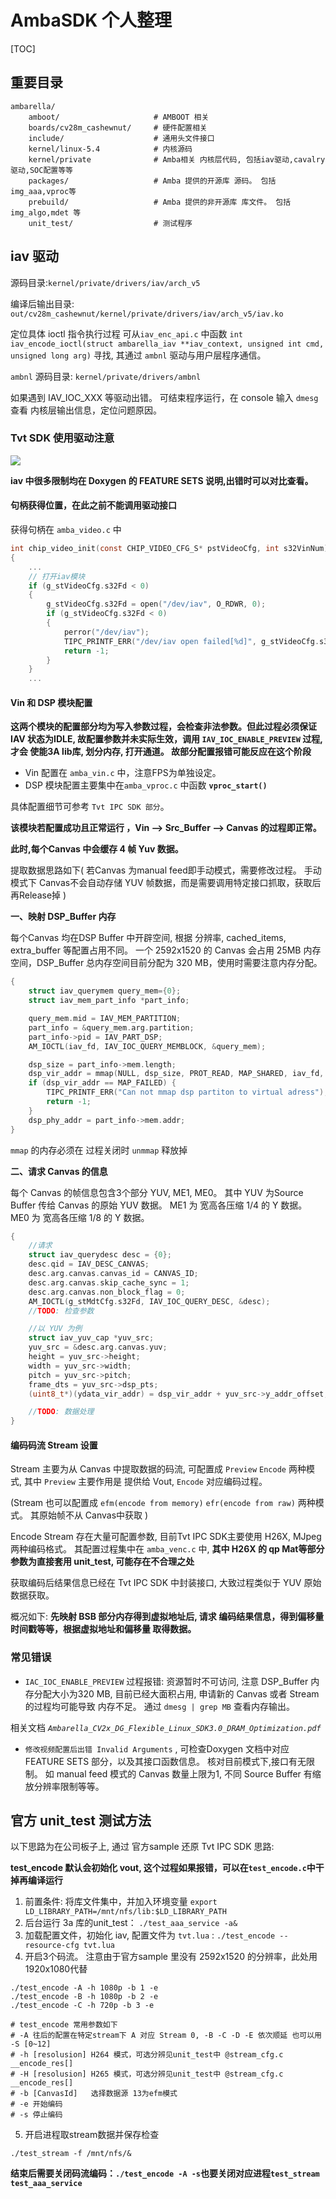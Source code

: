 # AmbaSDK 个人整理

[TOC]

## 重要目录

```
ambarella/
    amboot/                     # AMBOOT 相关
    boards/cv28m_cashewnut/     # 硬件配置相关
    include/                    # 通用头文件接口
    kernel/linux-5.4            # 内核源码
    kernel/private              # Amba相关 内核层代码, 包括iav驱动,cavalry驱动,SOC配置等等
    packages/                   # Amba 提供的开源库 源码。 包括 img_aaa,vproc等
    prebuild/                   # Amba 提供的非开源库 库文件。 包括 img_algo,mdet 等
    unit_test/                  # 测试程序
```

## iav 驱动

源码目录:`kernel/private/drivers/iav/arch_v5`

编译后输出目录: `out/cv28m_cashewnut/kernel/private/drivers/iav/arch_v5/iav.ko`

定位具体 ioctl 指令执行过程 可从`iav_enc_api.c` 中函数 `int iav_encode_ioctl(struct ambarella_iav **iav_context, unsigned int cmd, unsigned long arg)`  寻找, 其通过 `ambnl` 驱动与用户层程序通信。

`ambnl` 源码目录: `kernel/private/drivers/ambnl`

如果遇到 IAV_IOC_XXX 等驱动出错。
可结束程序运行，在 console 输入 `dmesg` 查看 内核层输出信息，定位问题原因。

### Tvt SDK 使用驱动注意

![](img\iav_state_model.jpg)

__iav 中很多限制均在 Doxygen 的 FEATURE SETS 说明,出错时可以对比查看。__

#### 句柄获得位置，在此之前不能调用驱动接口

获得句柄在 `amba_video.c` 中
```C
int chip_video_init(const CHIP_VIDEO_CFG_S* pstVideoCfg, int s32VinNum)
{
    ...
    // 打开iav模块
    if (g_stVideoCfg.s32Fd < 0)
    {
        g_stVideoCfg.s32Fd = open("/dev/iav", O_RDWR, 0);
        if (g_stVideoCfg.s32Fd < 0)
        {
            perror("/dev/iav");
            TIPC_PRINTF_ERR("/dev/iav open failed[%d]", g_stVideoCfg.s32Fd);
            return -1;
        }
    }
    ...
```

#### Vin 和 DSP 模块配置

__这两个模块的配置部分均为写入参数过程，会检查非法参数。但此过程必须保证 IAV 状态为IDLE, 故配置参数并未实际生效，调用 `IAV_IOC_ENABLE_PREVIEW` 过程,才会 使能3A lib库, 划分内存, 打开通道。 故部分配置报错可能反应在这个阶段__

* Vin 配置在 `amba_vin.c` 中，注意FPS为单独设定。
* DSP 模块配置主要集中在`amba_vproc.c` 中函数 __`vproc_start()`__

具体配置细节可参考 `Tvt IPC SDK 部分`。

__该模块若配置成功且正常运行 ，Vin --> Src_Buffer --> Canvas 的过程即正常。__

__此时,每个Canvas 中会缓存 4 帧 Yuv 数据。__

提取数据思路如下( 若Canvas 为manual feed即手动模式，需要修改过程。 手动模式下 Canvas不会自动存储 YUV 帧数据，而是需要调用特定接口抓取，获取后再Release掉 )

__一、映射 DSP_Buffer 内存__

每个Canvas 均在DSP Buffer 中开辟空间, 根据 分辨率, cached_items, extra_buffer 等配置占用不同。 一个 2592x1520 的 Canvas 会占用 25MB 内存空间，DSP_Buffer 总内存空间目前分配为 320 MB，使用时需要注意内存分配。

```C
{
    struct iav_querymem query_mem={0};
    struct iav_mem_part_info *part_info;

    query_mem.mid = IAV_MEM_PARTITION;
    part_info = &query_mem.arg.partition;
    part_info->pid = IAV_PART_DSP;
    AM_IOCTL(iav_fd, IAV_IOC_QUERY_MEMBLOCK, &query_mem);

    dsp_size = part_info->mem.length;
    dsp_vir_addr = mmap(NULL, dsp_size, PROT_READ, MAP_SHARED, iav_fd, part_info->mem.addr);
    if (dsp_vir_addr == MAP_FAILED) {
        TIPC_PRINTF_ERR("Can not mmap dsp partiton to virtual adress");
        return -1;
    }
    dsp_phy_addr = part_info->mem.addr;
}
```

`mmap` 的内存必须在 过程关闭时 `unmmap` 释放掉

__二、请求 Canvas 的信息__

每个 Canvas 的帧信息包含3个部分 YUV, ME1, ME0。 其中 YUV 为Source Buffer 传给 Canvas 的原始 YUV 数据。 ME1 为 宽高各压缩 1/4 的 Y 数据。 ME0 为 宽高各压缩 1/8 的 Y 数据。 

```C
{
    //请求
    struct iav_querydesc desc = {0};
    desc.qid = IAV_DESC_CANVAS;
    desc.arg.canvas.canvas_id = CANVAS_ID;
    desc.arg.canvas.skip_cache_sync = 1;
    desc.arg.canvas.non_block_flag = 0;
    AM_IOCTL(g_stMdtCfg.s32Fd, IAV_IOC_QUERY_DESC, &desc);
    //TODO: 检查参数

    //以 YUV 为例
    struct iav_yuv_cap *yuv_src;
    yuv_src = &desc.arg.canvas.yuv;
    height = yuv_src->height;
    width = yuv_src->width;
    pitch = yuv_src->pitch;
    frame_dts = yuv_src->dsp_pts;
    (uint8_t*)(ydata_vir_addr) = dsp_vir_addr + yuv_src->y_addr_offset;

    //TODO: 数据处理
}
```


#### 编码码流 Stream 设置

Stream 主要为从 Canvas 中提取数据的码流, 可配置成 `Preview` `Encode` 两种模式, 其中 `Preview` 主要作用是 提供给 Vout, `Encode` 对应编码过程。

(Stream 也可以配置成 `efm(encode from memory)` `efr(encode from raw)` 两种模式。 其原始帧不从 Canvas中获取 )

Encode Stream 存在大量可配置参数, 目前Tvt IPC SDK主要使用 H26X, MJpeg 两种编码格式。 其配置过程集中在 `amba_venc.c` 中, __其中 H26X 的 qp Mat等部分参数为直接套用 unit_test, 可能存在不合理之处__

获取编码后结果信息已经在 Tvt IPC SDK 中封装接口, 大致过程类似于 YUV 原始数据获取。

概况如下:
__先映射 BSB 部分内存得到虚拟地址后,  请求 编码结果信息，得到偏移量 时间戳等等，根据虚拟地址和偏移量 取得数据。__

### 常见错误

* `IAC_IOC_ENABLE_PREVIEW` 过程报错: 资源暂时不可访问, 注意 DSP_Buffer 内存分配大小为320 MB, 目前已经大面积占用, 申请新的 Canvas 或者 Stream 的过程均可能导致 内存不足。 通过 `dmesg | grep MB` 查看内存输出。

相关文档 _`Ambarella_CV2x_DG_Flexible_Linux_SDK3.0_DRAM_Optimization.pdf`_

* `修改视频配置后出错 Invalid Arguments` , 可检查Doxygen 文档中对应 FEATURE SETS 部分，以及其接口函数信息。 核对目前模式下,接口有无限制。 如 manual feed 模式的 Canvas 数量上限为1, 不同 Source Buffer 有缩放分辨率限制等等。 

## 官方 unit_test 测试方法

以下思路为在公司板子上, 通过 官方sample 还原 Tvt IPC SDK 思路:

__test_encode 默认会初始化 vout, 这个过程如果报错，可以在`test_encode.c`中干掉再编译运行__

1. 前置条件: 将库文件集中，并加入环境变量 `export LD_LIBRARY_PATH=/mnt/nfs/lib:$LD_LIBRARY_PATH`
2. 后台运行 3a 库的unit_test： `./test_aaa_service -a&`
3. 加载配置文件，初始化 iav, 配置文件为 `tvt.lua` : `./test_encode --resource-cfg tvt.lua`
4. 开启3个码流。 注意由于官方sample 里没有 2592x1520 的分辨率，此处用 1920x1080代替
``` Shell
./test_encode -A -h 1080p -b 1 -e 
./test_encode -B -h 1080p -b 2 -e 
./test_encode -C -h 720p -b 3 -e 

# test_encode 常用参数如下 
# -A 往后的配置在特定stream下 A 对应 Stream 0, -B -C -D -E 依次顺延 也可以用 -S [0~12]
# -h [resolusion] H264 模式，可选分辨见unit_test中 @stream_cfg.c __encode_res[]
# -H [resolusion] H265 模式，可选分辨见unit_test中 @stream_cfg.c __encode_res[]
# -b [CanvasId]   选择数据源 13为efm模式
# -e 开始编码
# -s 停止编码
```
5. 开启进程取stream数据并保存检查
```Shell 
./test_stream -f /mnt/nfs/&
```

__结束后需要关闭码流编码：`./test_encode -A -s`也要关闭对应进程`test_stream` `test_aaa_service`__